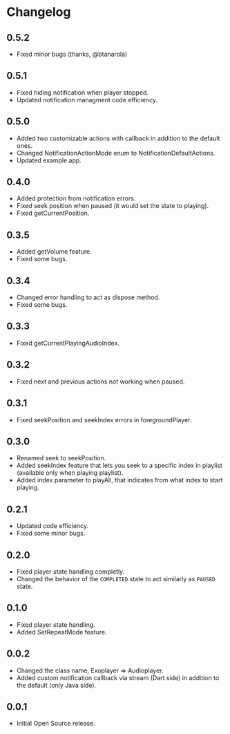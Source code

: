 # Changelog

## 0.5.2

- Fixed minor bugs (thanks, @btanarola)

## 0.5.1

- Fixed hiding notification when player stopped.
- Updated notification managment code efficiency.

## 0.5.0

- Added two customizable actions with callback in addition to the default ones.
- Changed NotificationActionMode enum to NotificationDefaultActions.
- Updated example app.

## 0.4.0

- Added protection from notification errors.
- Fixed seek position when paused (it would set the state to playing).
- Fixed getCurrentPosition.

## 0.3.5

- Added getVolume feature.
- Fixed some bugs.

## 0.3.4

- Changed error handling to act as dispose method.
- Fixed some bugs.

## 0.3.3

- Fixed getCurrentPlayingAudioIndex.

## 0.3.2

- Fixed next and previous actions not working when paused.

## 0.3.1

- Fixed seekPosition and seekIndex errors in foregroundPlayer.

## 0.3.0

- Renamed seek to seekPosition.
- Added seekIndex feature that lets you seek to a specific index in playlist (available only when playing playlist).
- Added index parameter to playAll, that indicates from what index to start playing.

## 0.2.1

- Updated code efficiency.
- Fixed some minor bugs.

## 0.2.0

- Fixed player state handling completly.
- Changed the behavior of the `COMPLETED` state to act similarly as `PAUSED` state.

## 0.1.0

- Fixed player state handling.
- Added SetRepeatMode feature.

## 0.0.2

- Changed the class name, Exoplayer => Audioplayer.
- Added custom notification callback via stream (Dart side) in addition to the default (only Java side). 

## 0.0.1

- Initial Open Source release.



